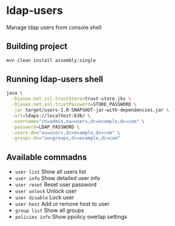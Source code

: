 ldap-users
==========

Manage ldap users from console shell

Building project
----------------

```bash
mvn clean install assembly:single
```

Running ldap-users shell
---------------------

```bash
java \
  -Djavax.net.ssl.trustStore=trust-store.jks \
  -Djavax.net.ssl.trustPassword=STORE_PASSWORD \
  -jar target/users-1.0-SNAPSHOT-jar-with-dependencies.jar \
  -url=ldaps://localhost:636/ \
  -username="cn=admin,ou=users,dc=example,dc=com" \
  -password=LDAP_PASSWORD \
  -users-dn="ou=users,dc=example,dc=com" \
  -groups-dn="ou=groups,dc=example,dc=com"
```

Available commadns
------------------

* `user list`     Show all users list
* `user info`     Show detailed user info
* `user reset`    Reset user password 
* `user unlock`   Unlock user
* `user disable`  Lock user 
* `user host`     Add or remove host to user
* `group list`    Show all groups
* `policies info` Show ppolicy overlap settings

